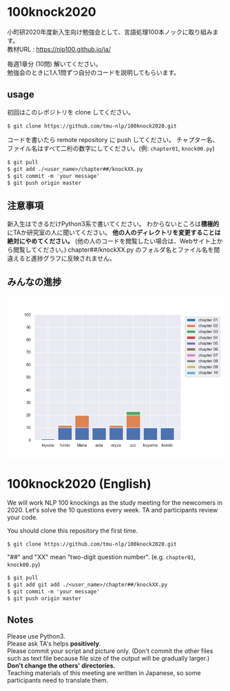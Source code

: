 # 100knock2020

小町研2020年度新入生向け勉強会として、言語処理100本ノックに取り組みます。  
教材URL : https://nlp100.github.io/ja/

毎週1章分 (10問) 解いてください。  
勉強会のときに1人1問ずつ自分のコードを説明してもらいます。  

## usage

初回はこのレポジトリを clone してください。

```
$ git clone https://github.com/tmu-nlp/100knock2020.git
```

コードを書いたら remote repository に push してください。
チャプター名、ファイル名はすべて二桁の数字にしてください。(例: `chapter01`, `knock00.py`)
```
$ git pull
$ git add ./<user_name>/chapter##/knockXX.py
$ git commit -m 'your message'
$ git push origin master
```

## 注意事項

新入生はできるだけPython3系で書いてください。
わからないところは**積極的**にTAか研究室の人に聞いてください。
**他の人のディレクトリを変更することは絶対にやめてください。**
(他の人のコードを閲覧したい場合は、Webサイト上から閲覧してください。)
chapter##/knockXX.py のフォルダ名とファイル名を間違えると進捗グラフに反映されません。

## みんなの進捗
![progress](https://github.com/tmu-nlp/100knock2020/blob/master/progress.png)


# 100knock2020 (English)  
We will work NLP 100 knockings as the study meeting for the newcomers in 2020. 
Let's solve the 10 questions every week.
TA and participants review your code.  

You should clone this repository the first time.
```
$ git clone https://github.com/tmu-nlp/100knock2020.git
```

"##" and "XX" mean "two-digit question number". (e.g. `chapter01`, `knock00.py`)
```
$ git pull
$ git add git add ./<user_name>/chapter##/knockXX.py
$ git commit -m 'your message'
$ git push origin master
```

## Notes  
Please use Python3.  
Please ask TA's helps **positively**.  
Please commit your script and picture only. (Don't commit the other files such as text file because file size of the output will be gradually larger.)  
**Don't change the others' directories.**  
Teaching materials of this meeting are written in Japanese, so some participants need to translate them.